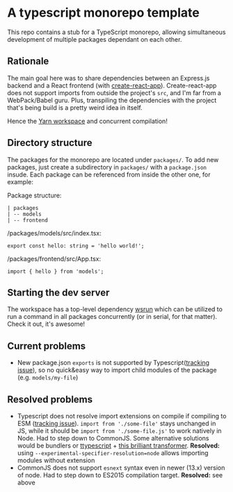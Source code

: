 # A typescript monorepo template
This repo contains a stub for a TypeScript monorepo, allowing simultaneous development of multiple packages dependant on each other.

## Rationale
The main goal here was to share dependencies between an Express.js backend and a React frontend (with [create-react-app](https://github.com/facebook/create-react-app)). Create-react-app does not support imports from outside the project's `src`, and I'm far from a WebPack/Babel guru. Plus, transpiling the dependencies with the project that's being build is a pretty weird idea in itself.

Hence the [Yarn workspace](https://classic.yarnpkg.com/docs/workspaces/) and concurrent compilation!

## Directory structure
The packages for the monorepo are located under `packages/`. To add new packages, just create a subdirectory in `packages/` with a `package.json` insude. Each package can be referenced from inside the other one, for example:

Package structure:
```
| packages
| -- models
| -- frontend
```

/packages/models/src/index.tsx:
```
export const hello: string = 'hello world!';
```

/packages/frontend/src/App.tsx:
```
import { hello } from 'models';
```

## Starting the dev server
The workspace has a top-level dependency [wsrun](https://github.com/hfour/wsrun) which can be utilized to run a command in all packages concurrently (or in serial, for that matter). Check it out, it's awesome!

## Current problems
 - New package.json `exports` is not supported by Typescript([tracking issue](https://github.com/microsoft/TypeScript/issues/33079)), so no quick&easy way to import child modules of the package (e.g. `models/my-file`)

 
## Resolved problems
 - Typescript does not resolve import extensions on compile if compiling to ESM ([tracking issue](https://github.com/microsoft/TypeScript/issues/16577)). `import from './some-file'` stays unchanged in JS, while it should be `import from './some-file.js'` to work natively in Node. Had to step down to CommonJS. Some alternative solutions would be bundlers or [ttypescript](https://github.com/cevek/ttypescript) + [this brilliant transformer](https://github.com/Zoltu/typescript-transformer-append-js-extension/).
 **Resolved:** using `--experimental-specifier-resolution=node` allows importing modules without extension
 - CommonJS does not support `esnext` syntax even in newer (13.x) version of node. Had to step down to ES2015 compilation target.
 **Resolved:** see above
